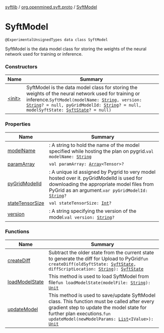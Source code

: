 [syftlib](../../index.md) / [org.openmined.syft.proto](../index.md) / [SyftModel](./index.md)

# SyftModel

`@ExperimentalUnsignedTypes data class SyftModel`

SyftModel is the data model class for storing the weights of the neural network used for
training or inference.

### Constructors

| Name | Summary |
|---|---|
| [&lt;init&gt;](-init-.md) | SyftModel is the data model class for storing the weights of the neural network used for training or inference.`SyftModel(modelName: `[`String`](https://kotlinlang.org/api/latest/jvm/stdlib/kotlin/-string/index.html)`, version: `[`String`](https://kotlinlang.org/api/latest/jvm/stdlib/kotlin/-string/index.html)`? = null, pyGridModelId: `[`String`](https://kotlinlang.org/api/latest/jvm/stdlib/kotlin/-string/index.html)`? = null, modelSyftState: `[`SyftState`](../-syft-state/index.md)`? = null)` |

### Properties

| Name | Summary |
|---|---|
| [modelName](model-name.md) | : A string to hold the name of the model specified while hosting the plan on pygrid.`val modelName: `[`String`](https://kotlinlang.org/api/latest/jvm/stdlib/kotlin/-string/index.html) |
| [paramArray](param-array.md) | `val paramArray: `[`Array`](https://kotlinlang.org/api/latest/jvm/stdlib/kotlin/-array/index.html)`<Tensor>?` |
| [pyGridModelId](py-grid-model-id.md) | : A unique id assigned by Pygrid to very model hosted over it. pyGridModelId is used for downloading the appropriate model files from PyGrid as an argument.`var pyGridModelId: `[`String`](https://kotlinlang.org/api/latest/jvm/stdlib/kotlin/-string/index.html)`?` |
| [stateTensorSize](state-tensor-size.md) | `val stateTensorSize: `[`Int`](https://kotlinlang.org/api/latest/jvm/stdlib/kotlin/-int/index.html)`?` |
| [version](version.md) | : A string specifying the version of the model.`val version: `[`String`](https://kotlinlang.org/api/latest/jvm/stdlib/kotlin/-string/index.html)`?` |

### Functions

| Name | Summary |
|---|---|
| [createDiff](create-diff.md) | Subtract the older state from the current state to generate the diff for Upload to PyGrid`fun createDiff(oldSyftState: `[`SyftState`](../-syft-state/index.md)`, diffScriptLocation: `[`String`](https://kotlinlang.org/api/latest/jvm/stdlib/kotlin/-string/index.html)`): `[`SyftState`](../-syft-state/index.md) |
| [loadModelState](load-model-state.md) | This method is used to load SyftModel from file`fun loadModelState(modelFile: `[`String`](https://kotlinlang.org/api/latest/jvm/stdlib/kotlin/-string/index.html)`): `[`Unit`](https://kotlinlang.org/api/latest/jvm/stdlib/kotlin/-unit/index.html) |
| [updateModel](update-model.md) | This method is used to save/update SyftModel class. This function must be called after every gradient step to update the model state for further plan executions.`fun updateModel(newModelParams: `[`List`](https://kotlinlang.org/api/latest/jvm/stdlib/kotlin.collections/-list/index.html)`<IValue>): `[`Unit`](https://kotlinlang.org/api/latest/jvm/stdlib/kotlin/-unit/index.html) |
